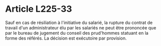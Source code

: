 # Article L225-33

Sauf en cas de résiliation à l'initiative du salarié, la rupture du contrat de travail d'un administrateur élu par les salariés ne peut être prononcée que par le bureau de jugement du conseil des prud'hommes statuant en la forme des référés. La décision est exécutoire par provision.